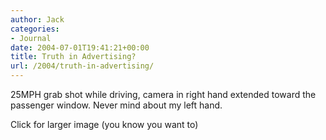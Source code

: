 ```yaml
---
author: Jack
categories:
- Journal
date: 2004-07-01T19:41:21+00:00
title: Truth in Advertising?
url: /2004/truth-in-advertising/
---
```


25MPH grab shot while driving, camera in right hand extended toward the passenger window. Never mind about my left hand.

Click for larger image (you know you want to)